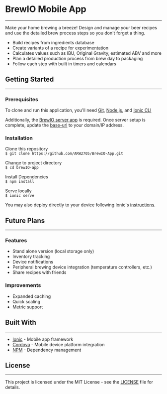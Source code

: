 # BrewIO Mobile App

---

Make your home brewing a breeze! Design and manage your beer recipes and use the detailed brew process steps so you don't forget a thing.

* Build recipes from ingredients database
* Create variants of a recipe for experimentation
* Calculates values such as IBU, Original Gravity, estimated ABV and more
* Plan a detailed production process from brew day to packaging
* Follow each step with built in timers and calendars



## Getting Started

---

### Prerequisites

To clone and run this application, you'll need [Git](https://git-scm.com/), [Node.js](https://nodejs.org/en/), and [Ionic CLI](https://ionicframework.com/docs/cli/)

Additionally, the [BrewIO server app](https://github.com/ARW2705/BrewIO-Server) is required. Once server setup is complete, update the [base-url](https://github.com/ARW2705/BrewIO-App/blob/master/src/shared/constants/base-url.ts) to your domain/IP address.

### Installation

Clone this repository  
`$ git clone https://github.com/ARW2705/BrewIO-App.git`

Change to project directory  
`$ cd brewIO-app`

Install Dependencies  
`$ npm install`

Serve locally  
`$ ionic serve`

You may also deploy directly to your device following Ionic's [instructions](https://ionicframework.com/docs/v3/intro/deploying/).


## Future Plans

---

### Features
* Stand alone version (local storage only)
* Inventory tracking
* Device notifications
* Peripheral brewing device integration (temperature controllers, etc.)
* Share recipes with friends

### Improvements
* Expanded caching
* Quick scaling
* Metric support


## Built With

---

* [Ionic](https://ionicframework.com/) - Mobile app framework
* [Cordova](https://cordova.apache.org/) - Mobile device platform integration
* [NPM](https://www.npmjs.com/) - Dependency management


## License

---

This project is licensed under the MIT License - see the [LICENSE](https://github.com/ARW2705/BrewIO-App/blob/master/LICENSE) file for details.
